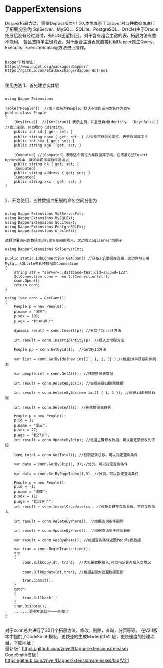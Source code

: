 # DapperExtensions
Dapper拓展方法，需要Dapper版本≥1.50,本类库基于Dapper对五种数据库进行了拓展,分别为
SqlServer、MySQL、SQLite、PostgreSQL、Oracle(由于Oracle拓展后没有经过测试，有BUG还望指正)，对于含有组合主键的表，拓展方法有些不能用，
暂且支持单主键的表。对于组合主键表就直接利用Dapper原生Query、Execute、ExecuteScalar等方法进行操作。

<pre>
<code>
Dapper下载地址：
https://www.nuget.org/packages/Dapper/
https://github.com/StackExchange/dapper-dot-net
</code>
</pre>
使用方法
1、首先建立实体层
<pre>
<code>
using DapperExtensions;

Table("People")]  //表示表名为People，默认不填的话用类名作为表名
public class People
{
    [Key(true)]  //[Key(true)] 表示主键，并且是自增identity。 [Key(false)] //表示主键，非自增no identity。
    public int id { get; set; } 
    public string name { get; set; } //这些不标注的属性，表示数据库字段
    public int sex { get; set; }
    public string age { get; set; }
    
    [Computed] //[Computed] 表示这个属性为非数据库字段，在拓展方法Insert Update等中，就不会把该属性传递进去
    public string ok { get; set; }
    [Computed]
    public string address { get; set; }
    [Computed]
    public string xxx { get; set; }
}
</code>
</pre>
2、开始使用，五种数据库拓展的命名空间分别为
<pre>
<code>
using DapperExtensions.SqlServerExt;
using DapperExtensions.MySQLExt;
using DapperExtensions.SqLiteExt;
using DapperExtensions.PostgreSQLExt;
using DapperExtensions.OracleExt;

选择你要访问的数据库进行命名空间的引用，这边我以Sqlserver为例子

using DapperExtensions.SqlServerExt;

public static IDbConnection GetConn() //获取sql数据库连接，这边你可以用MySql、SQLlite等五种数据库Connection
{
    string str = "server=.;database=test;uid=sa;pwd=123";
    SqlConnection conn = new SqlConnection(str);
    conn.Open();
    return conn;
}

using (var conn = GetConn()) 
{
    People p = new People();
    p.name = "张三";
    p.sex = 100;
    p.age = "我100岁了";
    
    dynamic result = conn.Insert(p); //拓展了Insert方法
    
    int result = conn.InsertIdentity(p); //插入自增键方法
    
    People pp = conn.GetById<People>(1);  //GetById方法
    
    var list = conn.GetByIds<People>(new int[] { 1, 2, 3} );//根据id串获取实体列表
    
    var peopleList = conn.GetAll<People>(); //获取整张表数据
    
    int result = conn.DeleteById<People>(1); //根据主键id删除数据
    
    int result = conn.DeleteByIds<People>(new int[] { 1, 3 }); //根据id串删除数据
    
    int result = conn.DeleteAll<People>(); //删除整张表数据
    
    People p = new People();
    p.id = 1;
    p.name = "张三";
    p.sex = 27;
    p.age = "我27岁";
    int result = conn.UpdateById(p); //根据主键修改数据，可以指定要修改的字段
    
    long total = conn.GetTotal<People>(); //获取记录总数。可以指定查询条件
    
    var data = conn.GetBySkip<People>(1, 3);//分页，可以指定查询条件
    
    var data = conn.GetByPageIndex<People>(1,3); //分页。可以指定查询条件
    
    People p = new People();
    p.id = -1;
    p.name = "蝴蝶";
    p.sex = 11;
    p.age = "我11岁了";
    int result = conn.InsertOrUpdate(sc); //根据主键存在则更新，不存在则插入
    
    int result = conn.DeleteByWhere<People>(); //根据查询条件删除
    
    int result = conn.UpdateByWhere<People>(); //根据查询条件修改数据
    
    var result = conn.GetByWhere<People>(); //根据查询条件返回People表数据
    
    var tran = conn.BeginTransaction();
    try
    {
        conn.BulkCopy<People>(dt, tran);  //大批量数据插入,可以指定是否插入自增id
        
        conn.BulkUpdate<People>(dt,tran); //根据主键大批量数据更新
        
        tran.Commit();
    }
    catch
    {
        tran.Rollback();
    }
    tran.Dispose();
    .......更多方法就不一一列举了
}
</code>
</pre>
对于conn总共进行了30几个拓展方法，修改，删除，查询，分页等等。
在V2.1版本中提供了CodeSmith模板，更快速的生成Model和DAL层，更快速度的搭建项目，下载地址：
<br/>最新版：https://github.com/znyet/DapperExtensions/releases
<br/>CodeSmith模板：https://github.com/znyet/DapperExtensions/releases/tag/V2.1
